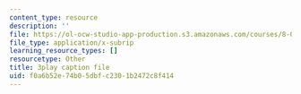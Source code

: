 ```yaml
---
content_type: resource
description: ''
file: https://ol-ocw-studio-app-production.s3.amazonaws.com/courses/8-01sc-classical-mechanics-fall-2016/f0a6b52e74b05dbfc2301b2472c8f414_0qEIs6ie2q8.srt
file_type: application/x-subrip
learning_resource_types: []
resourcetype: Other
title: 3play caption file
uid: f0a6b52e-74b0-5dbf-c230-1b2472c8f414
---
```

